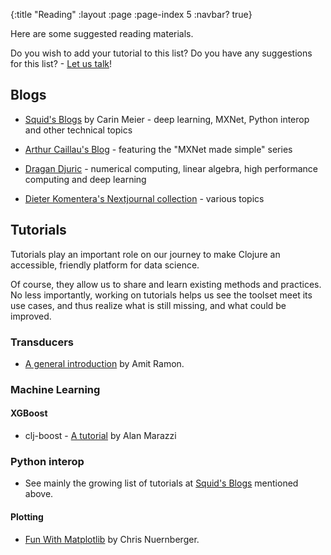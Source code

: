 {:title "Reading"
 :layout :page
 :page-index 5
 :navbar? true}

Here are some suggested reading materials.

Do you wish to add your tutorial to this list? Do you have any suggestions for this list? - [Let us talk](../about/#where)!

## Blogs

- [Squid's Blogs](https://gigasquidsoftware.com) by Carin Meier - deep learning, MXNet, Python interop and other technical topics

- [Arthur Caillau's Blog](https://arthurcaillau.com/blog/) - featuring the "MXNet made simple" series

- [Dragan Djuric](https://dragan.rocks) - numerical computing, linear algebra, high performance computing and deep learning

- [Dieter Komentera's Nextjournal collection](https://nextjournal.com/kommen) - various topics

## Tutorials 

Tutorials play an important role on our journey to make Clojure an accessible, friendly platform for data science.

Of course, they allow us to share and learn existing methods and practices. No less importantly, working on tutorials helps us see the toolset meet its use cases, and thus realize what is still missing, and what could be improved.


### Transducers
- [A general introduction](https://nbviewer.jupyter.org/github/amitramon/clojure-keynotes/blob/master/notebooks/transducers.ipynb) by Amit Ramon. 
 
### Machine Learning
#### XGBoost
- clj-boost - [A tutorial](https://towardsdatascience.com/machine-learning-clojure-xgboost-clj-boost-e0d1339df1e1) by Alan Marazzi

### Python interop
- See mainly the growing list of tutorials at [Squid's Blogs](https://gigasquidsoftware.com) mentioned above.
#### Plotting
- [Fun With Matplotlib](https://nextjournal.com/chrisn/fun-with-matplotlib) by Chris Nuernberger.

